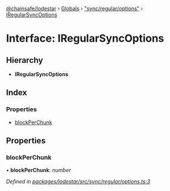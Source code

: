 [@chainsafe/lodestar](../README.md) › [Globals](../globals.md) › ["sync/regular/options"](../modules/_sync_regular_options_.md) › [IRegularSyncOptions](_sync_regular_options_.iregularsyncoptions.md)

# Interface: IRegularSyncOptions

## Hierarchy

* **IRegularSyncOptions**

## Index

### Properties

* [blockPerChunk](_sync_regular_options_.iregularsyncoptions.md#blockperchunk)

## Properties

###  blockPerChunk

• **blockPerChunk**: *number*

*Defined in [packages/lodestar/src/sync/regular/options.ts:3](https://github.com/ChainSafe/lodestar/blob/2bf6badbe/packages/lodestar/src/sync/regular/options.ts#L3)*
